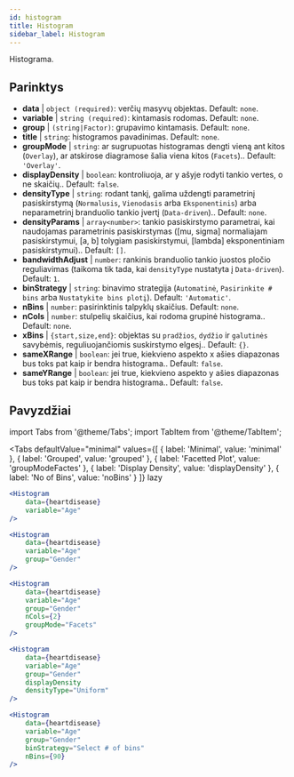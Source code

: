 ```yaml
---
id: histogram
title: Histogram
sidebar_label: Histogram
---
```


Histograma.

## Parinktys

* __data__ | `object (required)`: verčių masyvų objektas. Default: `none`.
* __variable__ | `string (required)`: kintamasis rodomas. Default: `none`.
* __group__ | `(string|Factor)`: grupavimo kintamasis. Default: `none`.
* __title__ | `string`: histogramos pavadinimas. Default: `none`.
* __groupMode__ | `string`: ar sugrupuotas histogramas dengti vieną ant kitos (`Overlay`), ar atskirose diagramose šalia viena kitos (`Facets`).. Default: `'Overlay'`.
* __displayDensity__ | `boolean`: kontroliuoja, ar y ašyje rodyti tankio vertes, o ne skaičių.. Default: `false`.
* __densityType__ | `string`: rodant tankį, galima uždengti parametrinį pasiskirstymą (`Normalusis`, `Vienodasis` arba `Eksponentinis`) arba neparametrinį branduolio tankio įvertį (`Data-driven`).. Default: `none`.
* __densityParams__ | `array<number>`: tankio pasiskirstymo parametrai, kai naudojamas parametrinis pasiskirstymas ([mu, sigma] normaliajam pasiskirstymui, [a, b] tolygiam pasiskirstymui, [lambda] eksponentiniam pasiskirstymui).. Default: `[]`.
* __bandwidthAdjust__ | `number`: rankinis branduolio tankio juostos pločio reguliavimas (taikoma tik tada, kai `densityType` nustatyta į `Data-driven`). Default: `1`.
* __binStrategy__ | `string`: binavimo strategija (`Automatinė`, `Pasirinkite # bins` arba `Nustatykite bins plotį`). Default: `'Automatic'`.
* __nBins__ | `number`: pasirinktinis talpyklų skaičius. Default: `none`.
* __nCols__ | `number`: stulpelių skaičius, kai rodoma grupinė histograma.. Default: `none`.
* __xBins__ | `{start,size,end}`: objektas su `pradžios`, `dydžio` ir `galutinės` savybėmis, reguliuojančiomis suskirstymo elgesį.. Default: `{}`.
* __sameXRange__ | `boolean`: jei true, kiekvieno aspekto x ašies diapazonas bus toks pat kaip ir bendra histograma.. Default: `false`.
* __sameYRange__ | `boolean`: jei true, kiekvieno aspekto y ašies diapazonas bus toks pat kaip ir bendra histograma.. Default: `false`.


## Pavyzdžiai

import Tabs from '@theme/Tabs';
import TabItem from '@theme/TabItem';

<Tabs
    defaultValue="minimal"
    values={[
        { label: 'Minimal', value: 'minimal' },
        { label: 'Grouped', value: 'grouped' },
        { label: 'Facetted Plot', value: 'groupModeFactes' },
        { label: 'Display Density', value: 'displayDensity' },
        { label: 'No of Bins', value: 'noBins' }
    ]}
    lazy
>

<TabItem value="minimal">

```jsx live
<Histogram 
    data={heartdisease} 
    variable="Age"
/>
```

</TabItem>

<TabItem value="grouped">

```jsx live
<Histogram 
    data={heartdisease} 
    variable="Age"
    group="Gender"
/>
```

</TabItem>

<TabItem value="groupModeFactes">

```jsx live
<Histogram 
    data={heartdisease} 
    variable="Age"
    group="Gender"
    nCols={2}
    groupMode="Facets"
/>
```

</TabItem>

<TabItem value="displayDensity">

```jsx live
<Histogram 
    data={heartdisease} 
    variable="Age"
    group="Gender"
    displayDensity 
    densityType="Uniform"
/>
```

</TabItem>

<TabItem value="noBins">

```jsx live
<Histogram 
    data={heartdisease} 
    variable="Age"
    group="Gender"
    binStrategy="Select # of bins"
    nBins={90}
/>
```

</TabItem>

</Tabs>
